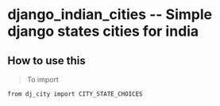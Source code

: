 # django_indian_cities -- Simple django states cities for india

## How to use this

> To import

```
from dj_city import CITY_STATE_CHOICES
```
